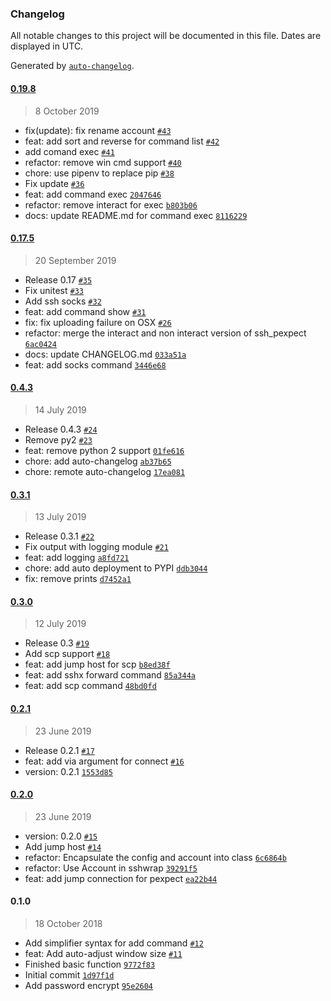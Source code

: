 ### Changelog

All notable changes to this project will be documented in this file. Dates are displayed in UTC.

Generated by [`auto-changelog`](https://github.com/CookPete/auto-changelog).

#### [0.19.8](https://github.com/WqyJh/sshx/compare/0.17.5...0.19.8)

> 8 October 2019

- fix(update): fix rename account [`#43`](https://github.com/WqyJh/sshx/pull/43)
- feat: add sort and reverse for command list [`#42`](https://github.com/WqyJh/sshx/pull/42)
- add comand exec [`#41`](https://github.com/WqyJh/sshx/pull/41)
- refactor: remove win cmd support [`#40`](https://github.com/WqyJh/sshx/pull/40)
- chore: use pipenv to replace pip [`#38`](https://github.com/WqyJh/sshx/pull/38)
- Fix update [`#36`](https://github.com/WqyJh/sshx/pull/36)
- feat: add command exec [`2047646`](https://github.com/WqyJh/sshx/commit/20476467d28742bf28bceca154009c4df1f094a7)
- refactor: remove interact for exec [`b803b06`](https://github.com/WqyJh/sshx/commit/b803b064fbe3a2ac56c11a2c2c745d9ae8d01704)
- docs: update README.md for command exec [`8116229`](https://github.com/WqyJh/sshx/commit/81162298875ab18060e8209b00a245502ca3d32b)

#### [0.17.5](https://github.com/WqyJh/sshx/compare/0.4.3...0.17.5)

> 20 September 2019

- Release 0.17 [`#35`](https://github.com/WqyJh/sshx/pull/35)
- Fix unitest [`#33`](https://github.com/WqyJh/sshx/pull/33)
- Add ssh socks [`#32`](https://github.com/WqyJh/sshx/pull/32)
- feat: add command show [`#31`](https://github.com/WqyJh/sshx/pull/31)
- fix: fix uploading failure on OSX [`#26`](https://github.com/WqyJh/sshx/pull/26)
- refactor: merge the interact and non interact version of ssh_pexpect [`6ac0424`](https://github.com/WqyJh/sshx/commit/6ac042412644745050fd2d85568c60b83a816d4e)
- docs: update CHANGELOG.md [`033a51a`](https://github.com/WqyJh/sshx/commit/033a51ac9585c3aed97a3d8698a9539443f651ea)
- feat: add socks command [`3446e68`](https://github.com/WqyJh/sshx/commit/3446e68bbe4d8849bd0ca6be26426b8066889b67)

#### [0.4.3](https://github.com/WqyJh/sshx/compare/0.3.1...0.4.3)

> 14 July 2019

- Release 0.4.3 [`#24`](https://github.com/WqyJh/sshx/pull/24)
- Remove py2 [`#23`](https://github.com/WqyJh/sshx/pull/23)
- feat: remove python 2 support [`01fe616`](https://github.com/WqyJh/sshx/commit/01fe6160dbe40bd336397297387e2a0b45777b1a)
- chore: add auto-changelog [`ab37b65`](https://github.com/WqyJh/sshx/commit/ab37b654d1fc52db3a631260d8fcfcffc4679a29)
- chore: remote auto-changelog [`17ea081`](https://github.com/WqyJh/sshx/commit/17ea081c8f615c79af04829709f62ba7efae83b5)

#### [0.3.1](https://github.com/WqyJh/sshx/compare/0.3.0...0.3.1)

> 13 July 2019

- Release 0.3.1 [`#22`](https://github.com/WqyJh/sshx/pull/22)
- Fix output with logging module [`#21`](https://github.com/WqyJh/sshx/pull/21)
- feat: add logging [`a8fd721`](https://github.com/WqyJh/sshx/commit/a8fd7210e556e145c9fdee7aac9a2d23f692520d)
- chore: add auto deployment to PYPI [`ddb3044`](https://github.com/WqyJh/sshx/commit/ddb304446121b13a39c09b8767c758ff0001b3d9)
- fix: remove prints [`d7452a1`](https://github.com/WqyJh/sshx/commit/d7452a1a498991b57130fbe5af78e7f957c0e8cf)

#### [0.3.0](https://github.com/WqyJh/sshx/compare/0.2.1...0.3.0)

> 12 July 2019

- Release 0.3 [`#19`](https://github.com/WqyJh/sshx/pull/19)
- Add scp support [`#18`](https://github.com/WqyJh/sshx/pull/18)
- feat: add jump host for scp [`b8ed38f`](https://github.com/WqyJh/sshx/commit/b8ed38fc1a93d1ba3d55695edd9b08ded7c1284c)
- feat: add sshx forward command [`85a344a`](https://github.com/WqyJh/sshx/commit/85a344ab6e081f6f807c4ff28d41d6c8ca3869c2)
- feat: add scp command [`48bd0fd`](https://github.com/WqyJh/sshx/commit/48bd0fd4200a9b9328c2c8b4b9379106a5ee9a40)

#### [0.2.1](https://github.com/WqyJh/sshx/compare/0.2.0...0.2.1)

> 23 June 2019

- Release 0.2.1 [`#17`](https://github.com/WqyJh/sshx/pull/17)
- feat: add via argument for connect [`#16`](https://github.com/WqyJh/sshx/pull/16)
- version: 0.2.1 [`1553d85`](https://github.com/WqyJh/sshx/commit/1553d85353dc9dd68734bb9184b2907f40ded419)

#### [0.2.0](https://github.com/WqyJh/sshx/compare/0.1.0...0.2.0)

> 23 June 2019

- version: 0.2.0 [`#15`](https://github.com/WqyJh/sshx/pull/15)
- Add jump host [`#14`](https://github.com/WqyJh/sshx/pull/14)
- refactor: Encapsulate the config and account into class [`6c6864b`](https://github.com/WqyJh/sshx/commit/6c6864bd296d1060f3d6fd873f2b4439df6900d0)
- refactor: Use Account in sshwrap [`39291f5`](https://github.com/WqyJh/sshx/commit/39291f5add0ffbe0e081989b58ba6914e09d7829)
- feat: add jump connection for pexpect [`ea22b44`](https://github.com/WqyJh/sshx/commit/ea22b4492ee2f3bd9f3892044e248d6f646e6513)

#### 0.1.0

> 18 October 2018

- Add simplifier syntax for add command [`#12`](https://github.com/WqyJh/sshx/pull/12)
- feat: Add auto-adjust window size [`#11`](https://github.com/WqyJh/sshx/pull/11)
- Finished basic function [`9772f83`](https://github.com/WqyJh/sshx/commit/9772f83ea3c9a3eb663fd08370af6b83c005750e)
- Initial commit [`1d97f1d`](https://github.com/WqyJh/sshx/commit/1d97f1d68ab4781c63a5f9fbbecd5417cd50b1ed)
- Add password encrypt [`95e2604`](https://github.com/WqyJh/sshx/commit/95e26049ec0cd22c671b88e8f6e4fd077e18a603)
